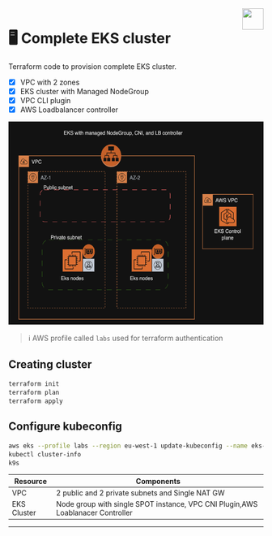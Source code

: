 <img src="https://avatars.githubusercontent.com/u/20859413?v=4" style="float:right;width:42px;height:42px;">

# :desktop_computer: Complete EKS cluster 

 Terraform code to provision complete EKS cluster.  

- [x] VPC with 2 zones
- [x] EKS cluster with Managed NodeGroup
- [x] VPC CLI plugin
- [x] AWS Loadbalancer controller

<img src="img/eks-design.png" width="600" height="400">



> :information_source: AWS profile called `labs` used for terraform authentication

## Creating cluster
```bash
terraform init
terraform plan
terraform apply
```

## Configure kubeconfig
```bash
aws eks --profile labs --region eu-west-1 update-kubeconfig --name eks-demo
kubectl cluster-info
k9s
```

|Resource|Components|
|--------------------------|--------------------------|
|VPC| 2 public and 2 private subnets and Single NAT GW|
|EKS Cluster|Node group with single SPOT instance, VPC CNI Plugin,AWS Loablanacer Controller |
------------------
